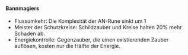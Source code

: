 #### Bannmagiers

* Flussumkehr: Die Komplexität der AN-Rune sinkt um 1
* Meister der Schutzkreise: Schildzauber und Kreise halten 20% mehr Schaden ab.
* Energiekontrolle: Gegenzauber, die einen existierenden Zauber auflösen, kosten nur die Hälfte der Energie.
